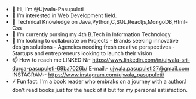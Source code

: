 - 👋 Hi, I’m @Ujwala-Pasupuleti
- 👀 I’m interested in Web Development field.
- 💫 Technical Knowledge on Java,Python,C,SQL,Reactjs,MongoDB,Html-Css
- 🌱 I’m currently pursing my 4th B.Tech in Information Technology
- 💞️ I’m looking to collaborate on Projects - Brands seeking innovative design solutions
                                             - Agencies needing fresh creative perspectives
                                             - Startups and entrepreneurs looking to launch their vision
- 📫 How to reach me LINKEDIN:- https://www.linkedin.com/in/ujwala-sri-durga-pasupuleti-69ba7026b/
                      E-mail:- ujwala.pasupuleti27@gmail.com
                      INSTAGRAM:- https://www.instagram.com/ujwala_pasupuleti/
- ⚡ Fun fact: I'm a book reader who embraks on a journey with a author.I don't read books just for the heck of it but for my personal satisfaction.

<!---
Ujwala-Pasupuleti/Ujwala-Pasupuleti is a ✨ special ✨ repository because its `README.md` (this file) appears on your GitHub profile.
You can click the Preview link to take a look at your changes.
--->
